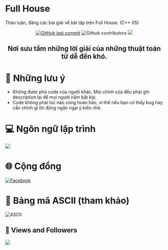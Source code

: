 # Full House
Thảo luận, đăng các bài giải về bài tập trên Full House. (C++ 05)
<div align="center">
    <a href="https://github.com/truonghienminh/Full-House">
    <img src="https://img.shields.io/github/last-commit/truonghienminh/Full-House?style=for-the-badge&logo=github&logoColor=white"
         alt="GitHub last commit"></a>
    <img src="https://img.shields.io/github/contributors/truonghienminh/Full-House?color=blue&logo=github&logoColor=gold&style=for-the-badge" alt="Github contributors">
    <img src="https://img.shields.io/github/directory-file-count/truonghienminh/Full-House/code?logo=files&logoColor=white&style=for-the-badge">
    <h2>Nơi sưu tầm những lời giải của những thuật toán từ dễ đến khó.</h2>
</div>

# 📝 Những lưu ý
- Không được phá code của người khác. Mọi chỉnh sửa đều phải ghi description lại để mọi người nắm bắt kịp.
- Code không phải lúc nào cũng hoàn hảo, vì thế nếu bạn có thấy bug hay cần chỉnh gì thì đừng ngần ngại ý kiến nhé.

# 💻 Ngôn ngữ lập trình
<p align="left">
    <img src="https://camo.githubusercontent.com/04a68d28c34b095402af3f66b15a65b9802c0d7ffdfa813635f65a9dbb18c16e/68747470733a2f2f696d672e69636f6e73382e636f6d2f636f6c6f722f34382f3030303030302f632d706c75732d706c75732d6c6f676f2e706e67">
</p>

# 🌐 Cộng đồng
<p align="left">
    <a href="https://www.facebook.com/clblaptrinhfullhouse" target="top">
        <img src="https://camo.githubusercontent.com/c2ab8e894dec26ba4e421216cfb635249b6b31e5d6517da1ec0bb44258ef1154/68747470733a2f2f696d672e69636f6e73382e636f6d2f65787465726e616c2d6a75737469636f6e2d6c696e65616c2d636f6c6f722d6a75737469636f6e2f36342f3030303030302f65787465726e616c2d66616365626f6f6b2d736f6369616c2d6d656469612d6a75737469636f6e2d6c696e65616c2d636f6c6f722d6a75737469636f6e2e706e67" alt="Facebook">
    </a>
</p>

# 📄 Bảng mã ASCII (tham khảo)
![ASCII](https://scontent.fsgn2-4.fna.fbcdn.net/v/t39.30808-6/284107618_160544899787132_7874766274491894778_n.jpg?_nc_cat=101&ccb=1-7&_nc_sid=8bfeb9&_nc_ohc=MyRgEssVVyIAX_5yOjS&tn=kwkkNiUiFboet1cO&_nc_ht=scontent.fsgn2-4.fna&oh=00_AT-UCL12lxLZXao_PSmW7GCBJ8w0Wcwxw7XuPgFtDfDjOQ&oe=62ABCF9D)

## 🥞 Views and Followers
<a href="https://github.com/Meghna-DAS/github-profile-views-counter">
    <img src="https://komarev.com/ghpvc/?username=truonghienminh">
</a>
